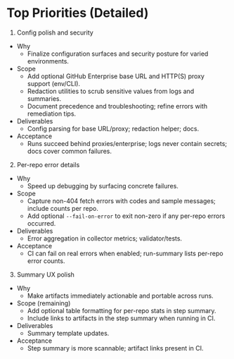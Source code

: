 # Top Priorities (Detailed)

1) Config polish and security
- Why
  - Finalize configuration surfaces and security posture for varied environments.
- Scope
  - Add optional GitHub Enterprise base URL and HTTP(S) proxy support (env/CLI).
  - Redaction utilities to scrub sensitive values from logs and summaries.
  - Document precedence and troubleshooting; refine errors with remediation tips.
- Deliverables
  - Config parsing for base URL/proxy; redaction helper; docs.
- Acceptance
  - Runs succeed behind proxies/enterprise; logs never contain secrets; docs cover common failures.

2) Per-repo error details
- Why
  - Speed up debugging by surfacing concrete failures.
- Scope
  - Capture non-404 fetch errors with codes and sample messages; include counts per repo.
  - Add optional `--fail-on-error` to exit non-zero if any per-repo errors occurred.
- Deliverables
  - Error aggregation in collector metrics; validator/tests.
- Acceptance
  - CI can fail on real errors when enabled; run-summary lists per-repo error counts.

3) Summary UX polish
- Why
  - Make artifacts immediately actionable and portable across runs.
- Scope (remaining)
  - Add optional table formatting for per-repo stats in step summary.
  - Include links to artifacts in the step summary when running in CI.
- Deliverables
  - Summary template updates.
- Acceptance
  - Step summary is more scannable; artifact links present in CI.
